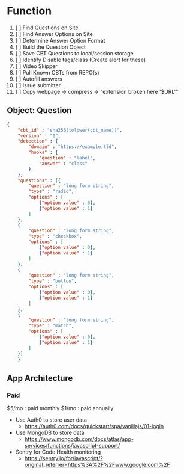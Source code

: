 # Function

1. [ ] Find Questions on Site
2. [ ] Find Answer Options on Site
3. [ ] Determine Answer Option Format
4. [ ] Build the Question Object
5. [ ] Save CBT Questions to local/session storage
6. [ ] Identify Disable tags/class (Create alert for these)
7. [ ] Video Skipper
8. [ ] Pull Known CBTs from REPO(s)
9. [ ] Autofill answers
10. [ ] Issue submitter
   1.  [ ] Copy webpage -> compress -> "extension broken here '$URL'"

## Object: Question

```json
{
    "cbt_id" : "sha256(tolower(cbt_name))",
    "version" : "1",
    "detection" : { 
        "domain" : "https://example.tld",
        "hooks" : {
            "question" : "label",
            "answer" : "class"
        }
    },
    "questions" : [{
        "question" : "long form string",
        "type" : "radio", 
        "options" : [
            {"option value" : 0},
            {"option value" : 1} 
        ]
    },
    {
        "question" : "long form string",
        "type" : "checkbox", 
        "options" : [
            {"option value" : 0},
            {"option value" : 1} 
        ]
    },
    {
        "question" : "long form string",
        "type" : "button", 
        "options" : [
            {"option value" : 0},
            {"option value" : 1} 
        ]
    },
    {
        "question" : "long form string",
        "type" : "match", 
        "options" : [
            {"option value" : 0},
            {"option value" : 1} 
        ]
    }]
    }
```

## App Architecture

### Paid

$5/mo : paid monthly
$1/mo : paid annually

- Use Auth0 to store user data
  - https://auth0.com/docs/quickstart/spa/vanillajs/01-login
- Use MongoDB to store data
  - https://www.mongodb.com/docs/atlas/app-services/functions/javascript-support/
- Sentry for Code Health monitoring
  - https://sentry.io/for/javascript/?original_referrer=https%3A%2F%2Fwww.google.com%2F